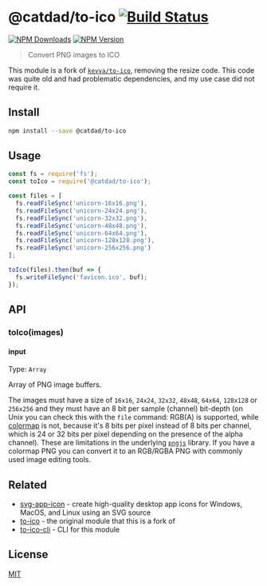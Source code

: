 # @catdad/to-ico [![Build Status][travis.svg]][travis.link]

[![NPM Downloads][npm-downloads.svg]][npm.link] [![NPM Version][npm-version.svg]][npm.link]

[travis.svg]: https://travis-ci.com/catdad-experiments/to-ico.svg?branch=master
[travis.link]: https://travis-ci.com/catdad-experiments/to-ico
[npm-downloads.svg]: https://img.shields.io/npm/dm/@catdad/to-ico.svg
[npm.link]: https://www.npmjs.com/package/@catdad/to-ico
[npm-version.svg]: https://img.shields.io/npm/v/@catdad/to-ico.svg

> Convert PNG images to ICO

This module is a fork of [`kevva/to-ico`](https://github.com/kevva/to-ico), removing the resize code. This code was quite old and had problematic dependencies, and my use case did not require it.

## Install

```bash
npm install --save @catdad/to-ico
```

## Usage

```js
const fs = require('fs');
const toIco = require('@catdad/to-ico');

const files = [
  fs.readFileSync('unicorn-16x16.png'),
  fs.readFileSync('unicorn-24x24.png'),
  fs.readFileSync('unicorn-32x32.png'),
  fs.readFileSync('unicorn-48x48.png'),
  fs.readFileSync('unicorn-64x64.png'),
  fs.readFileSync('unicorn-128x128.png'),
  fs.readFileSync('unicorn-256x256.png')
];

toIco(files).then(buf => {
  fs.writeFileSync('favicon.ico', buf);
});
```

## API

### toIco(images)

#### input

Type: `Array`

Array of PNG image buffers.

The images must have a size of `16x16`, `24x24`, `32x32`, `48x48`, `64x64`, `128x128` or `256x256` and they must have an 8 bit per sample (channel) bit-depth (on Unix you can check this with the `file` command: RGB(A) is supported, while [colormap](https://en.wikipedia.org/wiki/Indexed_color) is not, because it's 8 bits per pixel instead of 8 bits per channel, which is 24 or 32 bits per pixel depending on the presence of the alpha channel). These are limitations in the underlying [`pngjs`](https://github.com/lukeapage/pngjs#pngjs) library. If you have a colormap PNG you can convert it to an RGB/RGBA PNG with commonly used image editing tools.

## Related

* [svg-app-icon](https://github.com/catdad/svg-app-icon) - create high-quality desktop app icons for Windows, MacOS, and Linux using an SVG source
* [to-ico](https://github.com/kevva/to-ico) - the original module that this is a fork of
* [to-ico-cli](https://github.com/kevva/to-ico-cli) - CLI for this module

## License

[MIT](license)
